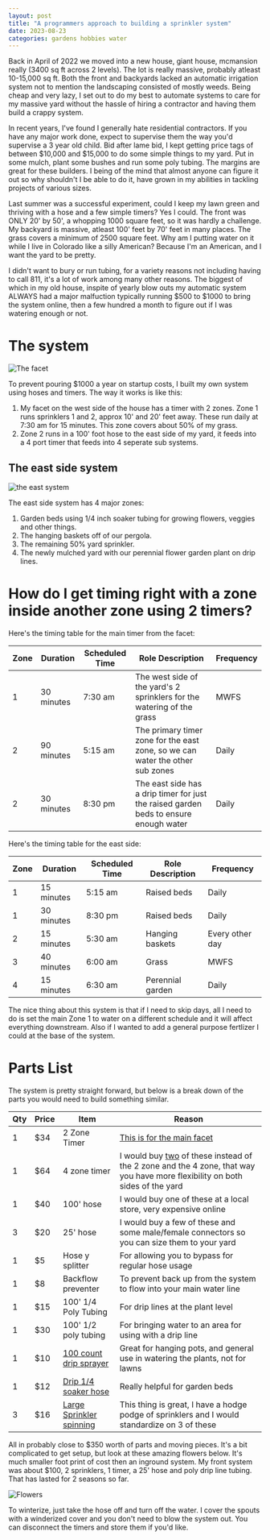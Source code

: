 ```yaml
---
layout: post
title: "A programmers approach to building a sprinkler system"
date: 2023-08-23
categories: gardens hobbies water
---
```


Back in April of 2022 we moved into a new house, giant house, mcmansion really (3400 sq ft across 2 levels). The lot is really massive, probably atleast 10-15,000 sq ft. Both the front and backyards lacked an automatic irrigation system not to mention the landscaping consisted of mostly weeds. Being cheap and very lazy, I set out to do my best to automate systems to care for my massive yard without the hassle of hiring a contractor and having them build a crappy system.

In recent years, I've found I generally hate residential contractors. If you have any major work done, expect to supervise them the way you'd supervise a 3 year old child. Bid after lame bid, I kept getting price tags of between $10,000 and $15,000 to do some simple things to my yard. Put in some mulch, plant some bushes and run some poly tubing. The margins are great for these builders. I being of the mind that almost anyone can figure it out so why shouldn't I be able to do it, have grown in my abilities in tackling projects of various sizes.

Last summer was a successful experiment, could I keep my lawn green and thriving with a hose and a few simple timers? Yes I could. The front was ONLY 20' by 50', a whopping 1000 square feet, so it was hardly a challenge. My backyard is massive, atleast 100' feet by 70' feet in many places. The grass covers a minimum of 2500 square feet. Why am I putting water on it while I live in Colorado like a silly American? Because I'm an American, and I want the yard to be pretty.

I didn't want to bury or run tubing, for a variety reasons not including having to call 811, it's a lot of work among many other reasons. The biggest of which in my old house, inspite of yearly blow outs my automatic system ALWAYS had a major malfuction typically running $500 to $1000 to bring the system online, then a few hundred a month to figure out if I was watering enough or not.

# The system

![The facet](/assets/img/2023-08-23-facet-by.jpg)

To prevent pouring $1000 a year on startup costs, I built my own system using hoses and timers. The way it works is like this:

1. My facet on the west side of the house has a timer with 2 zones. Zone 1 runs sprinklers 1 and 2, approx 10' and 20' feet away. These run daily at 7:30 am for 15 minutes. This zone covers about 50% of my grass.
2. Zone 2 runs in a 100' foot hose to the east side of my yard, it feeds into a 4 port timer that feeds into 4 seperate sub systems.

## The east side system

![the east system](/assets/img/2023-08-23-sub-system.jpg)

The east side system has 4 major zones:

1. Garden beds using 1/4 inch soaker tubing for growing flowers, veggies and other things.
2. The hanging baskets off of our pergola.
3. The remaining 50% yard sprinkler.
4. The newly mulched yard with our perennial flower garden plant on drip lines.

# How do I get timing right with a zone inside another zone using 2 timers?

Here's the timing table for the main timer from the facet:

| Zone | Duration   | Scheduled Time | Role Description                                                                      | Frequency |
| ---- | ---------- | -------------- | ------------------------------------------------------------------------------------- | --------- |
| 1    | 30 minutes | 7:30 am        | The west side of the yard's 2 sprinklers for the watering of the grass                | MWFS      |
| 2    | 90 minutes | 5:15 am        | The primary timer zone for the east zone, so we can water the other sub zones         | Daily     |
| 2    | 30 minutes | 8:30 pm        | The east side has a drip timer for just the raised garden beds to ensure enough water | Daily     |

Here's the timing table for the east side:

| Zone | Duration   | Scheduled Time | Role Description | Frequency       |
| ---- | ---------- | -------------- | ---------------- | --------------- |
| 1    | 15 minutes | 5:15 am        | Raised beds      | Daily           |
| 1    | 30 minutes | 8:30 pm        | Raised beds      | Daily           |
| 2    | 15 minutes | 5:30 am        | Hanging baskets  | Every other day |
| 3    | 40 minutes | 6:00 am        | Grass            | MWFS            |
| 4    | 15 minutes | 6:30 am        | Perennial garden | Daily           |

The nice thing about this system is that if I need to skip days, all I need to do is set the main Zone 1 to water on a different schedule and it will affect everything downstream. Also if I wanted to add a general purpose fertlizer I could at the base of the system.

# Parts List

The system is pretty straight forward, but below is a break down of the parts you would need to build something similar.

| Qty | Price | Item                                                                                                                                                                                                                                                                                        | Reason                                                                                                                                                                                                   |
| --- | ----- | ------------------------------------------------------------------------------------------------------------------------------------------------------------------------------------------------------------------------------------------------------------------------------------------- | -------------------------------------------------------------------------------------------------------------------------------------------------------------------------------------------------------- |
| 1   | $34   | 2 Zone Timer                                                                                                                                                                                                                                                                                | [This is for the main facet](https://www.amazon.com/Sprinkler-Programmable-Watering-Irrigation-Automatic/dp/B0C1GJ3BHK/ref=sxin_16_pa_sp_search_thematic_sspa)                                           |
| 1   | $64   | 4 zone timer                                                                                                                                                                                                                                                                                | I would buy [two](https://www.amazon.com/Melnor-65140AMZ-Digital-Timer-Yellow/dp/B09YZ2782J) of these instead of the 2 zone and the 4 zone, that way you have more flexibility on both sides of the yard |
| 1   | $40   | 100' hose                                                                                                                                                                                                                                                                                   | I would buy one of these at a local store, very expensive online                                                                                                                                         |
| 3   | $20   | 25' hose                                                                                                                                                                                                                                                                                    | I would buy a few of these and some male/female connectors so you can size them to your yard                                                                                                             |
| 1   | $5    | Hose y splitter                                                                                                                                                                                                                                                                             | For allowing you to bypass for regular hose usage                                                                                                                                                        |
| 1   | $8    | Backflow preventer                                                                                                                                                                                                                                                                          | To prevent back up from the system to flow into your main water line                                                                                                                                     |
| 1   | $15   | 100' 1/4 Poly Tubing                                                                                                                                                                                                                                                                        | For drip lines at the plant level                                                                                                                                                                        |
| 1   | $30   | 100' 1/2 poly tubing                                                                                                                                                                                                                                                                        | For bringing water to an area for using with a drip line                                                                                                                                                 |
| 1   | $10   | [100 count drip sprayer](https://www.amazon.com/Irrigation-Dripper-Sprinklers-Adjustable-Watering/dp/B07QNWXPJ8/ref=sr_1_8?keywords=drip+sprayer&qid=1692824290&sr=8-8)                                                                                                                     | Great for hanging pots, and general use in watering the plants, not for lawns                                                                                                                            |
| 1   | $12   | [Drip 1/4 soaker hose](https://www.amazon.com/Raindrip-015005T-4-Inch-50-Feet-Porous/dp/B000LNSX82/ref=sr_1_5?crid=IMX5788F94FZ&keywords=drip+soaker+line&qid=1692824365&sprefix=drip+soaker+line%2Caps%2C157&sr=8-5)                                                                       | Really helpful for garden beds                                                                                                                                                                           |
| 3   | $16   | [Large Sprinkler spinning](https://www.amazon.com/Sprinkler-Adjustable-Irrigation-Oscillating-Connection/dp/B07D2ZY411/ref=sr_1_13_sspa?crid=3REAZ3LNPW0AL&keywords=2%2Bzone%2Btimer&qid=1692823833&sprefix=2%2Bzone%2Btimer%2Caps%2C253&sr=8-13-spons&sp_csd=d2lkZ2V0TmFtZT1zcF9tdGY&th=1) | This thing is great, I have a hodge podge of sprinklers and I would standardize on 3 of these                                                                                                            |

All in probably close to $350 worth of parts and moving pieces. It's a bit complicated to get setup, but look at these amazing flowers below. It's much smaller foot print of cost then an inground system. My front system was about $100, 2 sprinklers, 1 timer, a 25' hose and poly drip line tubing. That has lasted for 2 seasons so far.

![Flowers](/assets/img/2023-08-23-hanging-pot.jpeg)

To winterize, just take the hose off and turn off the water. I cover the spouts with a winderized cover and you don't need to blow the system out. You can disconnect the timers and store them if you'd like.
